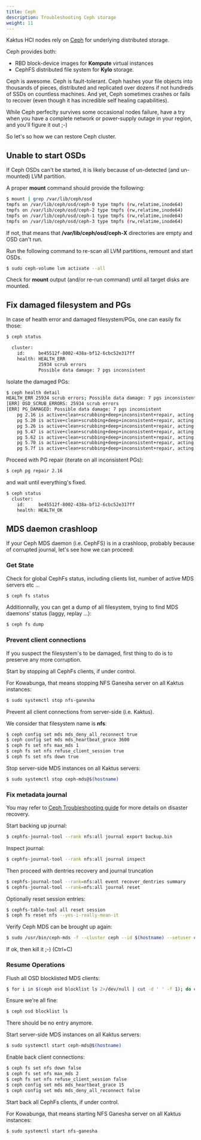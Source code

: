 ```yaml
---
title: Ceph
description: Troubleshooting Ceph storage
weight: 11
---
```


Kaktus HCI nodes rely on [Ceph](https://ceph.io/en/) for underlying distributed storage.

Ceph provides both:

- RBD block-device images for **Kompute** virtual instances
- CephFS distributed file system for **Kylo** storage.

Ceph is awesome. Ceph is fault-tolerant. Ceph hashes your file objects into thousands of pieces, distributed and replicated over dozens if not hundreds of SSDs on countless machines. And yet, Ceph sometimes crashes or fails to recover (even though it has incredible self healing capabilities).

While Ceph perfeclty survives some occasional nodes failure, have a try when you have a complete network or power-supply outage in your region, and you'll figure it out ;-)

So let's so how we can restore Ceph cluster.

## Unable to start OSDs

If Ceph OSDs can't be started, it is likely because of un-detected (and un-mounted) LVM partition.

A proper **mount** command should provide the following:

```sh
$ mount | grep /var/lib/ceph/osd
tmpfs on /var/lib/ceph/osd/ceph-0 type tmpfs (rw,relatime,inode64)
tmpfs on /var/lib/ceph/osd/ceph-2 type tmpfs (rw,relatime,inode64)
tmpfs on /var/lib/ceph/osd/ceph-1 type tmpfs (rw,relatime,inode64)
tmpfs on /var/lib/ceph/osd/ceph-3 type tmpfs (rw,relatime,inode64)
```

If not, that means that **/var/lib/ceph/osd/ceph-X** directories are empty and OSD can't run.

Run the following command to re-scan all LVM partitions, remount and start OSDs.

```sh
$ sudo ceph-volume lvm activate --all
```

Check for **mount** output (and/or re-run command) until all target disks are mounted.

## Fix damaged filesystem and PGs

In case of health error and damaged filesystem/PGs, one can easily fix those:

```sh
$ ceph status

  cluster:
    id:     be45512f-8002-438a-bf12-6cbc52e317ff
    health: HEALTH_ERR
            25934 scrub errors
            Possible data damage: 7 pgs inconsistent
```

Isolate the damaged PGs:

```sh
$ ceph health detail
HEALTH_ERR 25934 scrub errors; Possible data damage: 7 pgs inconsistent
[ERR] OSD_SCRUB_ERRORS: 25934 scrub errors
[ERR] PG_DAMAGED: Possible data damage: 7 pgs inconsistent
    pg 2.16 is active+clean+scrubbing+deep+inconsistent+repair, acting [5,11]
    pg 5.20 is active+clean+scrubbing+deep+inconsistent+repair, acting [8,4]
    pg 5.26 is active+clean+scrubbing+deep+inconsistent+repair, acting [11,3]
    pg 5.47 is active+clean+scrubbing+deep+inconsistent+repair, acting [2,9]
    pg 5.62 is active+clean+scrubbing+deep+inconsistent+repair, acting [8,1]
    pg 5.70 is active+clean+scrubbing+deep+inconsistent+repair, acting [11,2]
    pg 5.7f is active+clean+scrubbing+deep+inconsistent+repair, acting [5,3]
```

Proceed with PG repair (iterate on all inconsistent PGs):

```sh
$ ceph pg repair 2.16
````

and wait until everything's fixed.

```sh
$ ceph status
  cluster:
    id:     be45512f-8002-438a-bf12-6cbc52e317ff
    health: HEALTH_OK
```

## MDS daemon crashloop

If your Ceph MDS daemon (i.e. CephFS) is in a crashloop, probably because of corrupted journal, let's see how we can proceed:

### Get State

Check for global CephFs status, including clients list, number of active MDS servers etc ...

```sh
$ ceph fs status
```

Additionnally, you can get a dump of all filesystem, trying to find MDS daemons' status (laggy, replay ...):

```sh
$ ceph fs dump
```

### Prevent client connections

If you suspect the filesystem's to be damaged, first thing to do is to preserve any more corruption.

Start by stopping all CephFs clients, if under control.

For Kowabunga, that means stopping NFS Ganesha server on all Kaktus instances:

```sh
$ sudo systemctl stop nfs-ganesha
```

Prevent all client connections from server-side (i.e. Kaktus).

We consider that filesystem name is **nfs**:

```sh
$ ceph config set mds mds_deny_all_reconnect true
$ ceph config set mds mds_heartbeat_grace 3600
$ ceph fs set nfs max_mds 1
$ ceph fs set nfs refuse_client_session true
$ ceph fs set nfs down true
```

Stop server-side MDS instances on all Kaktus servers:

```sh
$ sudo systemctl stop ceph-mds@$(hostname)
```

### Fix metadata journal

You may refer to [Ceph Troubleshooting guide](https://docs.ceph.com/en/latest/cephfs/disaster-recovery-experts/) for more details on disaster recovery.

Start backing up journal:

```sh
$ cephfs-journal-tool --rank nfs:all journal export backup.bin
```

Inspect journal:

```sh
$ cephfs-journal-tool --rank nfs:all journal inspect
```

Then proceed with dentries recovery and journal truncation

```sh
$ cephfs-journal-tool --rank=nfs:all event recover_dentries summary
$ cephfs-journal-tool --rank=nfs:all journal reset
```

Optionally reset session entries:

```sh
$ cephfs-table-tool all reset session
$ ceph fs reset nfs --yes-i-really-mean-it
```

Verify Ceph MDS can be brought up again:

```sh
$ sudo /usr/bin/ceph-mds -f --cluster ceph --id $(hostname) --setuser ceph --setgroup ceph
````

If ok, then kill it ;-) (Ctrl+C)

### Resume Operations

Flush all OSD blocklisted MDS clients:

```sh
$ for i in $(ceph osd blocklist ls 2>/dev/null | cut -d ' ' -f 1); do ceph osd blocklist rm $i; done
```

Ensure we're all fine:

```sh
$ ceph osd blocklist ls
```

There should be no entry anymore.

Start server-side MDS instances on all Kaktus servers:

```sh
$ sudo systemctl start ceph-mds@$(hostname)
```

Enable back client connections:

```sh
$ ceph fs set nfs down false
$ ceph fs set nfs max_mds 2
$ ceph fs set nfs refuse_client_session false
$ ceph config set mds mds_heartbeat_grace 15
$ ceph config set mds mds_deny_all_reconnect false
```

Start back all CephFs clients, if under control.

For Kowabunga, that means starting NFS Ganesha server on all Kaktus instances:

```sh
$ sudo systemctl start nfs-ganesha
```
